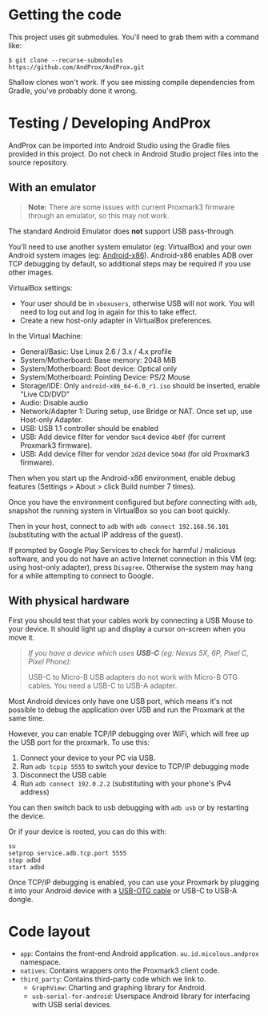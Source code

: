 # Getting the code

This project uses git submodules.  You'll need to grab them with a command like:

```
$ git clone --recurse-submodules https://github.com/AndProx/AndProx.git
```

Shallow clones won't work.  If you see missing compile dependencies from Gradle, you've probably done it wrong.

# Testing / Developing AndProx

AndProx can be imported into Android Studio using the Gradle files provided in this project.  Do not check in Android Studio project files into the source repository.

## With an emulator

> **Note:** There are some issues with current Proxmark3 firmware through an emulator, so this may not work.

The standard Android Emulator does **not** support USB pass-through.

You'll need to use another system emulator (eg: VirtualBox) and your own Android system images (eg: [Android-x86](http://www.android-x86.org/download)).  Android-x86 enables ADB over TCP debugging by default, so additional steps may be required if you use other images.

VirtualBox settings:

- Your user should be in `vboxusers`, otherwise USB will not work. You will need to log out and log in again for this to take effect.
- Create a new host-only adapter in VirtualBox preferences.

In the Virtual Machine:

- General/Basic: Use Linux 2.6 / 3.x / 4.x profile
- System/Motherboard: Base memory: 2048 MiB
- System/Motherboard: Boot device: Optical only
- System/Motherboard: Pointing Device: PS/2 Mouse
- Storage/IDE: Only `android-x86_64-6.0_r1.iso` should be inserted, enable "Live CD/DVD"
- Audio: Disable audio
- Network/Adapter 1: During setup, use Bridge or NAT. Once set up, use Host-only Adapter.
- USB: USB 1.1 controller should be enabled
- USB: Add device filter for vendor `9ac4` device `4b8f` (for current Proxmark3 firmware).
- USB: Add device filter for vendor `2d2d` device `504d` (for old Proxmark3 firmware).

Then when you start up the Android-x86 environment, enable debug features (Settings > About > click Build number 7 times).

Once you have the environment configured but *before* connecting with `adb`, snapshot the running system in VirtualBox so you can boot quickly.

Then in your host, connect to `adb` with `adb connect 192.168.56.101` (substituting with the actual IP address of the guest).

If prompted by Google Play Services to check for harmful / malicious software, and you do not have an active Internet connection in this VM (eg: using host-only adapter), press `Disagree`.  Otherwise the system may hang for a while attempting to connect to Google.

## With physical hardware

First you should test that your cables work by connecting a USB Mouse to your device.  It should light up and display a cursor on-screen when you move it.

> *If you have a device which uses **USB-C** (eg: Nexus 5X, 6P, Pixel C, Pixel Phone):*
>
> USB-C to Micro-B USB adapters do not work with Micro-B OTG cables. You need a USB-C to USB-A adapter.

Most Android devices only have one USB port, which means it's not possible to debug the application over USB and run the Proxmark at the same time.

However, you can enable TCP/IP debugging over WiFi, which will free up the USB port for the proxmark.  To use this:

1. Connect your device to your PC via USB.
2. Run `adb tcpip 5555` to switch your device to TCP/IP debugging mode
3. Disconnect the USB cable
4. Run `adb connect 192.0.2.2` (substituting with your phone's IPv4 address)

You can then switch back to usb debugging with `adb usb` or by restarting the device.

Or if your device is rooted, you can do this with:

```
su
setprop service.adb.tcp.port 5555
stop adbd
start adbd
```

Once TCP/IP debugging is enabled, you can use your Proxmark by plugging it into your Android device with a [USB-OTG cable](https://en.wikipedia.org/wiki/USB_On-The-Go) or USB-C to USB-A dongle.

# Code layout

* `app`: Contains the front-end Android application.  `au.id.micolous.andprox` namespace.
* `natives`: Contains wrappers onto the Proxmark3 client code.
* `third_party`: Contains third-party code which we link to.
  * `GraphView`: Charting and graphing library for Android.
  * `usb-serial-for-android`: Userspace Android library for interfacing with USB serial devices.
